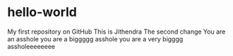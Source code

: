 # hello-world
My first repository on GitHub
This is Jithendra
The second change
You are an asshole
you are a biggggg asshole
you are a very bigggg assholeeeeeeee
